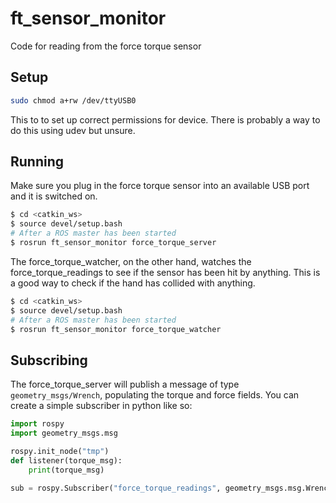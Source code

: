 # ft_sensor_monitor
Code for reading from the force torque sensor

## Setup
```bash
sudo chmod a+rw /dev/ttyUSB0
```
This to to set up correct permissions for device. There is probably a way to do this using udev but unsure. 

## Running
Make sure you plug in the force torque sensor into an available USB port and it is switched on. 
```bash
$ cd <catkin_ws>
$ source devel/setup.bash
# After a ROS master has been started
$ rosrun ft_sensor_monitor force_torque_server
```

The force_torque_watcher, on the other hand, watches the force_torque_readings to see if the sensor has been hit by anything. This is a good way to check if the hand has collided with anything. 
```bash
$ cd <catkin_ws>
$ source devel/setup.bash
# After a ROS master has been started
$ rosrun ft_sensor_monitor force_torque_watcher
```

## Subscribing
The force_torque_server will publish a message of type `geometry_msgs/Wrench`, populating the torque and force fields. You can create a simple subscriber in python like so:
```python
import rospy
import geometry_msgs.msg

rospy.init_node("tmp")
def listener(torque_msg):
    print(torque_msg)

sub = rospy.Subscriber("force_torque_readings", geometry_msgs.msg.Wrench, listener)
```
